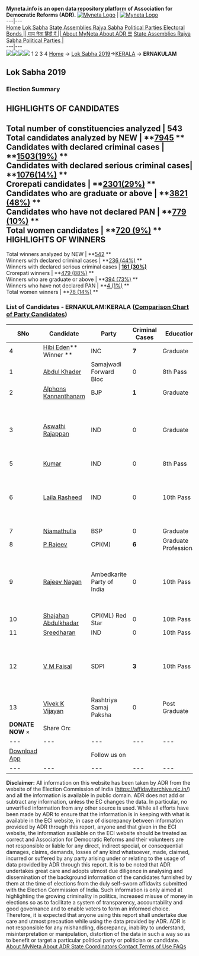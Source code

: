 **Myneta.info is an open data repository platform of Association for Democratic Reforms (ADR).**
[![Myneta Logo](https://www.myneta.info/lib/img/myneta-logo.png)](https://www.myneta.info/) | [![Myneta Logo](https://www.myneta.info/lib/img/adr-logo.png)](https://adrindia.org)  
---|---  
[Home](https://www.myneta.info/) [Lok Sabha](https://www.myneta.info/#ls "Lok Sabha") [ State Assemblies ](https://www.myneta.info/#sa "State Assemblies") [Rajya Sabha](https://www.myneta.info/#rs "Rajya Sabha") [Political Parties ](https://www.myneta.info/party "Political Parties") [ Electoral Bonds ](https://www.myneta.info/electoral_bonds "Electoral Bonds") [ || माय नेता हिंदी में || ](https://translate.google.co.in/translate?prev=hp&hl=en&js=y&u=www.myneta.info&sl=en&tl=hi&history_state0=) [ About MyNeta ](https://adrindia.org/content/about-myneta) [ About ADR ](https://adrindia.org/about-adr/who-we-are) [☰](javascript:void\(0\))
[ State Assemblies ](https://www.myneta.info/#sa "State Assemblies") [ Rajya Sabha ](https://www.myneta.info/#rs "Rajya Sabha") [ Political Parties ](https://www.myneta.info/party "Political Parties")
|   
---|---  
![](https://www.myneta.info/lib/img/banner/banner-1.png)![](https://www.myneta.info/lib/img/banner/banner-2.png)![](https://www.myneta.info/lib/img/banner/banner-3.png)![](https://www.myneta.info/lib/img/banner/banner-4.png)
1  2  3  4 
[Home](https://www.myneta.info/) → [Lok Sabha 2019](https://www.myneta.info/LokSabha2019/)→[KERALA](https://www.myneta.info/LokSabha2019/index.php?action=show_constituencies&state_id=44) → **ERNAKULAM**
### 
## Lok Sabha 2019
###  Election Summary 
HIGHLIGHTS OF CANDIDATES  
---  
Total number of constituencies analyzed |  543   
Total candidates analyzed by NEW | **[7945](https://www.myneta.info/LokSabha2019/index.php?action=summary&subAction=candidates_analyzed&sort=candidate#summary) **  
Candidates with declared criminal cases | **[1503(19%)](https://www.myneta.info/LokSabha2019/index.php?action=summary&subAction=crime&sort=candidate#summary) **  
Candidates with declared serious criminal cases| **[1076(14%)](https://www.myneta.info/LokSabha2019/index.php?action=summary&subAction=serious_crime&sort=candidate#summary) **  
Crorepati candidates | **[2301(29%)](https://www.myneta.info/LokSabha2019/index.php?action=summary&subAction=crorepati&sort=candidate#summary) **  
Candidates who are graduate or above | **[3821 (48%)](https://www.myneta.info/LokSabha2019/index.php?action=summary&subAction=education&sort=candidate#summary) **  
Candidates who have not declared PAN | **[779 (10%)](https://www.myneta.info/LokSabha2019/index.php?action=summary&subAction=without_pan&sort=candidate#summary) **  
Total women candidates | **[720 (9%)](https://www.myneta.info/LokSabha2019/index.php?action=summary&subAction=women_candidate&sort=candidate#summary) **  
HIGHLIGHTS OF WINNERS  
---  
Total winners analyzed by NEW | **[542](https://www.myneta.info/LokSabha2019/index.php?action=summary&subAction=winner_analyzed&sort=candidate#summary) **  
Winners with declared criminal cases | **[236 (44%)](https://www.myneta.info/LokSabha2019/index.php?action=summary&subAction=winner_crime&sort=candidate#summary) **  
Winners with declared serious criminal cases | **[161 (30%)](https://www.myneta.info/LokSabha2019/index.php?action=summary&subAction=winner_serious_crime&sort=candidate#summary)**  
Crorepati winners | **[479 (88%)](https://www.myneta.info/LokSabha2019/index.php?action=summary&subAction=winner_crorepati&sort=candidate#summary) **  
Winners who are graduate or above | **[394 (73%)](https://www.myneta.info/LokSabha2019/index.php?action=summary&subAction=winner_education&sort=candidate#summary) **  
Winners who have not declared PAN | **[4 (1%)](https://www.myneta.info/LokSabha2019/index.php?action=summary&subAction=winner_without_pan&sort=candidate#summary) **  
Total women winners | **[78 (14%)](https://www.myneta.info/LokSabha2019/index.php?action=summary&subAction=winner_women&sort=candidate#summary) **  
### List of Candidates - ERNAKULAM:KERALA ([Comparison Chart of Party Candidates](https://www.myneta.info/LokSabha2019/comparisonchart.php?constituency_id=642))
SNo | Candidate| Party| Criminal Cases| Education| Age| Total Assets| Liabilities  
---|---|---|---|---|---|---|---  
4  | [Hibi Eden](https://www.myneta.info/LokSabha2019/candidate.php?candidate_id=8832)** Winner ** | INC | **7** | Graduate| 35 | Rs 79,08,467 ~ 79 Lacs+ | Rs 2,00,000 ~ 2 Lacs+  
1  | [Abdul Khader](https://www.myneta.info/LokSabha2019/candidate.php?candidate_id=8836) | Samajwadi Forward Bloc | 0 | 8th Pass| 59 | Rs 34,97,836 ~ 34 Lacs+ | Rs 0 ~   
2  | [Alphons Kannanthanam](https://www.myneta.info/LokSabha2019/candidate.php?candidate_id=8833) | BJP | **1** | Graduate| 65 | Rs 11,58,36,275 ~ 11 Crore+ | Rs 0 ~   
3  | [Aswathi Rajappan](https://www.myneta.info/LokSabha2019/candidate.php?candidate_id=8841) | IND | 0 | Graduate| 25 | ![](https://myneta.info/image_v2.php?myneta_folder=LokSabha2019&candidate_id=8841&col=ta) | ![](https://myneta.info/image_v2.php?myneta_folder=LokSabha2019&candidate_id=8841&col=lia)  
5  | [Kumar](https://www.myneta.info/LokSabha2019/candidate.php?candidate_id=8842) | IND | 0 | 8th Pass| 64 | Rs 60,06,488 ~ 60 Lacs+ | Rs 0 ~   
6  | [Laila Rasheed](https://www.myneta.info/LokSabha2019/candidate.php?candidate_id=8838) | IND | 0 | 10th Pass| 49 | ![](https://myneta.info/image_v2.php?myneta_folder=LokSabha2019&candidate_id=8838&col=ta) | ![](https://myneta.info/image_v2.php?myneta_folder=LokSabha2019&candidate_id=8838&col=lia)  
7  | [Niamathulla](https://www.myneta.info/LokSabha2019/candidate.php?candidate_id=8840) | BSP | 0 | Graduate| 53 | Rs 1,49,86,063 ~ 1 Crore+ | Rs 21,00,000 ~ 21 Lacs+  
8  | [P Rajeev](https://www.myneta.info/LokSabha2019/candidate.php?candidate_id=8830) | CPI(M) | **6** | Graduate Professional| 51 | Rs 4,81,74,090 ~ 4 Crore+ | Rs 16,29,133 ~ 16 Lacs+  
9  | [Rajeev Nagan](https://www.myneta.info/LokSabha2019/candidate.php?candidate_id=8843) | Ambedkarite Party of India | 0 | 10th Pass| 50 | ![](https://myneta.info/image_v2.php?myneta_folder=LokSabha2019&candidate_id=8843&col=ta) | ![](https://myneta.info/image_v2.php?myneta_folder=LokSabha2019&candidate_id=8843&col=lia)  
10  | [Shajahan Abdulkhadar](https://www.myneta.info/LokSabha2019/candidate.php?candidate_id=8837) | CPI(ML) Red Star | 0 | 10th Pass| 54 | Rs 16,72,500 ~ 16 Lacs+ | Rs 0 ~   
11  | [Sreedharan](https://www.myneta.info/LokSabha2019/candidate.php?candidate_id=8839) | IND | 0 | 10th Pass| 68 | Rs 54,60,200 ~ 54 Lacs+ | Rs 0 ~   
12  | [V M Faisal](https://www.myneta.info/LokSabha2019/candidate.php?candidate_id=8831) | SDPI | **3** | 10th Pass| 40 | ![](https://myneta.info/image_v2.php?myneta_folder=LokSabha2019&candidate_id=8831&col=ta) | ![](https://myneta.info/image_v2.php?myneta_folder=LokSabha2019&candidate_id=8831&col=lia)  
13  | [Vivek K Vijayan](https://www.myneta.info/LokSabha2019/candidate.php?candidate_id=8834) | Rashtriya Samaj Paksha | 0 | Post Graduate| 36 | Rs 35,21,814 ~ 35 Lacs+ | Rs 0 ~   
|  **DONATE NOW** × |  Share On:  | [](https://api.whatsapp.com/send?text=https%3A%2F%2Fmyneta.info%2Fpunjab2022%2Findex.php%3Faction%3Dshow_constituencies%26state_id%3D19) | [](https://www.facebook.com/sharer/sharer.php?u=https%3A%2F%2Fmyneta.info%2Fpunjab2022%2Findex.php%3Faction%3Dshow_constituencies%26state_id%3D19) | [](https://twitter.com/share?url=https%3A%2F%2Fmyneta.info%2Fpunjab2022%2Findex.php%3Faction%3Dshow_constituencies%26state_id%3D19)  
---|---|---|---|---  
| [ Download App ](https://play.google.com/store/apps/details?id=com.webrosoft.myneta1&pcampaignid=pcampaignidMKT-Other-global-all-co-prtnr-py-PartBadge-Mar2515-1) | [](https://play.google.com/store/apps/details?id=com.webrosoft.myneta1&pcampaignid=pcampaignidMKT-Other-global-all-co-prtnr-py-PartBadge-Mar2515-1) |  Follow us on  | [](https://www.facebook.com/adrindia.org/) | [](https://twitter.com/adrspeaks) | [](https://groups.google.com/g/national-election-watch?hl=en&pli=1) | [](https://www.instagram.com/adrspeaks/) | [](https://www.youtube.com/user/adrspeaks) | [](https://sharechat.com/profile/adrspeaks)  
---|---|---|---|---|---|---|---|---  
**Disclaimer:** All information on this website has been taken by ADR from the website of the Election Commission of India (https://affidavitarchive.nic.in/) and all the information is available in public domain. ADR does not add or subtract any information, unless the EC changes the data. In particular, no unverified information from any other source is used. While all efforts have been made by ADR to ensure that the information is in keeping with what is available in the ECI website, in case of discrepancy between information provided by ADR through this report, anyone and that given in the ECI website, the information available on the ECI website should be treated as correct and Association for Democratic Reforms and their volunteers are not responsible or liable for any direct, indirect special, or consequential damages, claims, demands, losses of any kind whatsoever, made, claimed, incurred or suffered by any party arising under or relating to the usage of data provided by ADR through this report. It is to be noted that ADR undertakes great care and adopts utmost due diligence in analysing and dissemination of the background information of the candidates furnished by them at the time of elections from the duly self-sworn affidavits submitted with the Election Commission of India. Such information is only aimed at highlighting the growing criminality in politics, increased misuse of money in elections so as to facilitate a system of transparency, accountability and good governance and to enable voters to form an informed choice. Therefore, it is expected that anyone using this report shall undertake due care and utmost precaution while using the data provided by ADR. ADR is not responsible for any mishandling, discrepancy, inability to understand, misinterpretation or manipulation, distortion of the data in such a way so as to benefit or target a particular political party or politician or candidate. 
[ About MyNeta ](https://adrindia.org/content/about-myneta) [ About ADR ](https://adrindia.org/about-adr/who-we-are) [ State Coordinators ](https://adrindia.org/about-adr/state-coordinators) [ Contact ](https://adrindia.org/contact-us) [ Terms of Use ](https://adrindia.org/content/adr-terms-use) [ FAQs ](https://adrindia.org/content/faqs)
